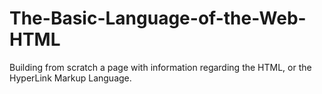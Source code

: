 # The-Basic-Language-of-the-Web-HTML
Building from scratch a page with information regarding the HTML, or the HyperLink Markup Language.
